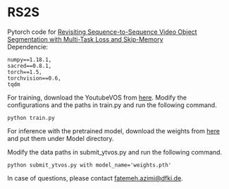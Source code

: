# RS2S
Pytorch code for [Revisiting Sequence-to-Sequence Video Object Segmentation with Multi-Task Loss and Skip-Memory](https://arxiv.org/abs/2004.12170) <br /> 
Dependencie:
```
numpy==1.18.1,
sacred==0.8.1,
torch==1.5,
torchvision==0.6,
tqdm
```
For training, download the YoutubeVOS from [here](https://competitions.codalab.org/competitions/19544#participate-get_data).
Modify the configurations and the paths in train.py and run the following command.
```
python train.py
```
For inference with the pretrained model, download the weights from [here](https://drive.google.com/open?id=16EeELoziIlucqExwtxn4eGVXD4mJpn-p) and put them under Model directory.

Modify the data paths in submit_ytvos.py and run the following command.

```
python submit_ytvos.py with model_name='weights.pth'
```
In case of questions, please contact fatemeh.azimi@dfki.de.
